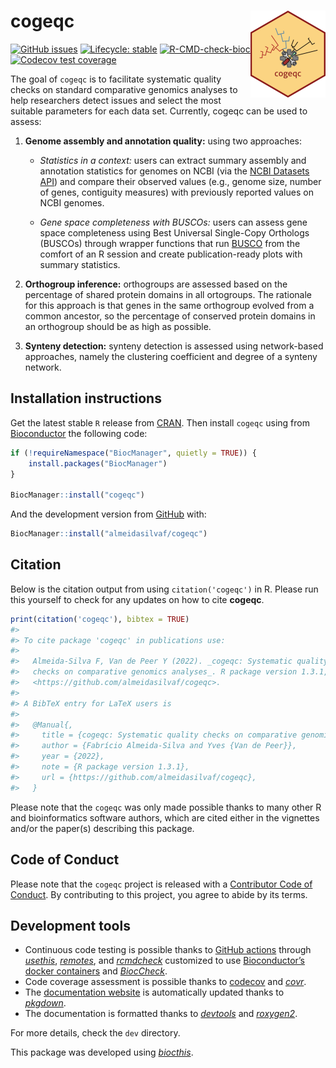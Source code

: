 
<!-- README.md is generated from README.Rmd. Please edit that file -->

# cogeqc <img src='man/figures/logo.png' align="right" height="139" />

<!-- badges: start -->

[![GitHub
issues](https://img.shields.io/github/issues/almeidasilvaf/cogeqc)](https://github.com/almeidasilvaf/cogeqc/issues)
[![Lifecycle:
stable](https://img.shields.io/badge/lifecycle-stable-brightgreen.svg)](https://lifecycle.r-lib.org/articles/stages.html#stable)
[![R-CMD-check-bioc](https://github.com/almeidasilvaf/cogeqc/workflows/R-CMD-check-bioc/badge.svg)](https://github.com/almeidasilvaf/cogeqc/actions)
[![Codecov test
coverage](https://codecov.io/gh/almeidasilvaf/cogeqc/branch/devel/graph/badge.svg)](https://codecov.io/gh/almeidasilvaf/cogeqc?branch=devel)
<!-- badges: end -->

The goal of `cogeqc` is to facilitate systematic quality checks on
standard comparative genomics analyses to help researchers detect issues
and select the most suitable parameters for each data set. Currently,
cogeqc can be used to assess:

1.  **Genome assembly and annotation quality:** using two approaches:

    - *Statistics in a context:* users can extract summary assembly and
      annotation statistics for genomes on NCBI (via the [NCBI Datasets
      API](https://www.ncbi.nlm.nih.gov/datasets/)) and compare their
      observed values (e.g., genome size, number of genes, contiguity
      measures) with previously reported values on NCBI genomes.

    - *Gene space completeness with BUSCOs:* users can assess gene space
      completeness using Best Universal Single-Copy Orthologs (BUSCOs)
      through wrapper functions that run
      [BUSCO](https://doi.org/10.1093/bioinformatics/btv351) from the
      comfort of an R session and create publication-ready plots with
      summary statistics.

2.  **Orthogroup inference:** orthogroups are assessed based on the
    percentage of shared protein domains in all ortogroups. The
    rationale for this approach is that genes in the same orthogroup
    evolved from a common ancestor, so the percentage of conserved
    protein domains in an orthogroup should be as high as possible.

3.  **Synteny detection:** synteny detection is assessed using
    network-based approaches, namely the clustering coefficient and
    degree of a synteny network.

## Installation instructions

Get the latest stable `R` release from
[CRAN](http://cran.r-project.org/). Then install `cogeqc` using from
[Bioconductor](http://bioconductor.org/) the following code:

``` r
if (!requireNamespace("BiocManager", quietly = TRUE)) {
    install.packages("BiocManager")
}

BiocManager::install("cogeqc")
```

And the development version from
[GitHub](https://github.com/almeidasilvaf/cogeqc) with:

``` r
BiocManager::install("almeidasilvaf/cogeqc")
```

## Citation

Below is the citation output from using `citation('cogeqc')` in R.
Please run this yourself to check for any updates on how to cite
**cogeqc**.

``` r
print(citation('cogeqc'), bibtex = TRUE)
#> 
#> To cite package 'cogeqc' in publications use:
#> 
#>   Almeida-Silva F, Van de Peer Y (2022). _cogeqc: Systematic quality
#>   checks on comparative genomics analyses_. R package version 1.3.1,
#>   <https://github.com/almeidasilvaf/cogeqc>.
#> 
#> A BibTeX entry for LaTeX users is
#> 
#>   @Manual{,
#>     title = {cogeqc: Systematic quality checks on comparative genomics analyses},
#>     author = {Fabrício Almeida-Silva and Yves {Van de Peer}},
#>     year = {2022},
#>     note = {R package version 1.3.1},
#>     url = {https://github.com/almeidasilvaf/cogeqc},
#>   }
```

Please note that the `cogeqc` was only made possible thanks to many
other R and bioinformatics software authors, which are cited either in
the vignettes and/or the paper(s) describing this package.

## Code of Conduct

Please note that the `cogeqc` project is released with a [Contributor
Code of Conduct](http://bioconductor.org/about/code-of-conduct/). By
contributing to this project, you agree to abide by its terms.

## Development tools

- Continuous code testing is possible thanks to [GitHub
  actions](https://www.tidyverse.org/blog/2020/04/usethis-1-6-0/)
  through *[usethis](https://CRAN.R-project.org/package=usethis)*,
  *[remotes](https://CRAN.R-project.org/package=remotes)*, and
  *[rcmdcheck](https://CRAN.R-project.org/package=rcmdcheck)* customized
  to use [Bioconductor’s docker
  containers](https://www.bioconductor.org/help/docker/) and
  *[BiocCheck](https://bioconductor.org/packages/3.15/BiocCheck)*.
- Code coverage assessment is possible thanks to
  [codecov](https://codecov.io/gh) and
  *[covr](https://CRAN.R-project.org/package=covr)*.
- The [documentation website](http://almeidasilvaf.github.io/cogeqc) is
  automatically updated thanks to
  *[pkgdown](https://CRAN.R-project.org/package=pkgdown)*.
- The documentation is formatted thanks to
  *[devtools](https://CRAN.R-project.org/package=devtools)* and
  *[roxygen2](https://CRAN.R-project.org/package=roxygen2)*.

For more details, check the `dev` directory.

This package was developed using
*[biocthis](https://bioconductor.org/packages/3.15/biocthis)*.
